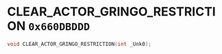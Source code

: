 # CLEAR_ACTOR_GRINGO_RESTRICTION `0x660DBDDD`

```cpp
void CLEAR_ACTOR_GRINGO_RESTRICTION(int _Unk0);
```